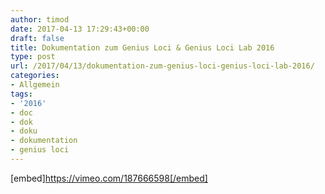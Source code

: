 ```yaml
---
author: timod
date: 2017-04-13 17:29:43+00:00
draft: false
title: Dokumentation zum Genius Loci & Genius Loci Lab 2016
type: post
url: /2017/04/13/dokumentation-zum-genius-loci-genius-loci-lab-2016/
categories:
- Allgemein
tags:
- '2016'
- doc
- dok
- doku
- dokumentation
- genius loci
---
```


[embed]https://vimeo.com/187666598[/embed]


